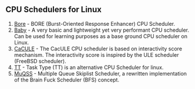 ## CPU Schedulers for Linux
1. [Bore](https://github.com/firelzrd/bore-scheduler) - BORE (Burst-Oriented Response Enhancer) CPU Scheduler.
2. [Baby](https://github.com/hamadmarri/Baby-CPU-Scheduler) - A very basic and lightweight yet very performant CPU scheduler. Can be used for learning purposes as a base ground CPU scheduler on Linux.
3. [CaCULE](https://github.com/hamadmarri/cacule-cpu-scheduler) - The CacULE CPU scheduler is based on interactivity score mechanism. The interactivity score is inspired by the ULE scheduler (FreeBSD scheduler).
4. [TT](https://github.com/hamadmarri/TT-CPU-Scheduler) - Task Type (TT) is an alternative CPU Scheduler for linux.
5. [MuQSS](http://ck.kolivas.org/patches/muqss) - Multiple Queue Skiplist Scheduler, a rewritten implementation of the Brain Fuck Scheduler (BFS) concept.

